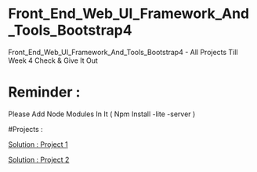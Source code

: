 # Front_End_Web_UI_Framework_And_Tools_Bootstrap4
Front_End_Web_UI_Framework_And_Tools_Bootstrap4 - All Projects Till Week 4 Check &amp; Give It Out 

# Reminder :
  Please Add Node Modules In It ( Npm Install -lite -server )
  
 #Projects :
 
 [Solution : Project 1](https://shahzaibfardeen.github.io/Front_End_Web_UI_Framework_And_Tools_Bootstrap4/Project%201/)
 
 [Solution : Project 2](https://shahzaibfardeen.github.io/Front_End_Web_UI_Framework_And_Tools_Bootstrap4/Project%202/)
